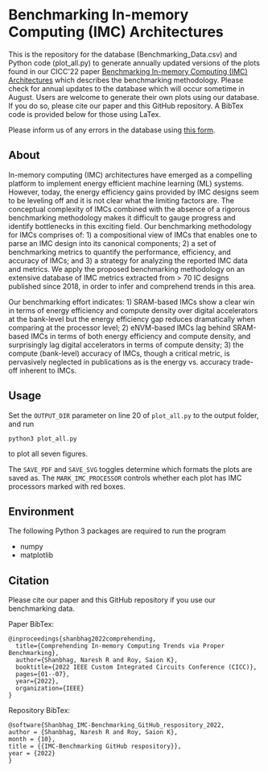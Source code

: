 # Benchmarking In-memory Computing (IMC) Architectures
This is the repository for the database (Benchmarking_Data.csv) and Python code (plot_all.py) to generate annually updated versions of the plots found in our CICC'22 paper [Benchmarking In-memory Computing (IMC) Architectures](https://ieeexplore.ieee.org/stamp/stamp.jsp?arnumber=9772817) which describes the benchmarking methodology. Please check for annual updates to the database which will occur sometime in August. Users are welcome to generate their own plots using our database. If you do so, please cite our paper and this GitHub repository. A BibTex code is provided below for those using LaTex.

Please inform us of any errors in the database using [this form](https://forms.gle/xLT8NehqR1ALuW2p7).

## About
In-memory computing (IMC) architectures have emerged as a compelling platform to implement energy efficient machine learning (ML) systems. However, today, the energy efficiency gains provided by IMC designs seem to be leveling off and it is not clear what the limiting factors are. The conceptual complexity of IMCs combined with the absence of a rigorous benchmarking methodology makes it difficult to gauge progress and identify bottlenecks in this exciting field. Our benchmarking methodology for IMCs comprises of: 1) a compositional view of IMCs that enables one to parse an IMC design into its canonical components; 2) a set of benchmarking metrics to quantify the performance, efficiency, and accuracy of IMCs; and 3) a strategy for analyzing the reported IMC data and metrics. We apply the proposed benchmarking methodology on an extensive database of IMC metrics extracted from > 70 IC designs published since 2018, in order to infer and comprehend trends in this area.

Our benchmarking effort indicates: 1) SRAM-based IMCs show a clear win in terms of energy efficiency and compute density over digital accelerators at the bank-level but the energy efficiency gap reduces dramatically when comparing at the processor level; 2) eNVM-based IMCs lag behind SRAM-based IMCs in terms of both energy efficiency and compute density, and surprisingly lag digital accelerators in terms of compute density; 3) the compute (bank-level) accuracy of IMCs, though a critical metric, is pervasively neglected in publications as is the energy vs. accuracy trade-off inherent to IMCs.

## Usage
Set the `OUTPUT_DIR` parameter on line 20 of `plot_all.py` to the output folder, and run
``` 
python3 plot_all.py
```
to plot all seven figures.

The `SAVE_PDF` and `SAVE_SVG` toggles determine which formats the plots are saved as. The `MARK_IMC_PROCESSOR`  controls whether each plot has IMC processors marked with red boxes.   

## Environment
The following Python 3 packages are required to run the program
* numpy
* matplotlib

## Citation
Please cite our paper and this GitHub repository if you use our benchmarking data.

Paper BibTex:
```
@inproceedings{shanbhag2022comprehending,
  title={Comprehending In-memory Computing Trends via Proper Benchmarking},
  author={Shanbhag, Naresh R and Roy, Saion K},
  booktitle={2022 IEEE Custom Integrated Circuits Conference (CICC)},
  pages={01--07},
  year={2022},
  organization={IEEE}
}
```
Repository BibTex:
```
@software{Shanbhag_IMC-Benchmarking_GitHub_respository_2022,
author = {Shanbhag, Naresh R and Roy, Saion K},
month = {10},
title = {{IMC-Benchmarking GitHub respository}},
year = {2022}
}
```
